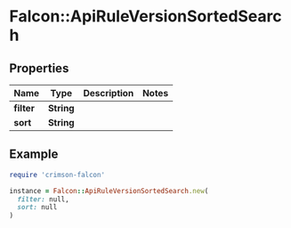 # Falcon::ApiRuleVersionSortedSearch

## Properties

| Name | Type | Description | Notes |
| ---- | ---- | ----------- | ----- |
| **filter** | **String** |  |  |
| **sort** | **String** |  |  |

## Example

```ruby
require 'crimson-falcon'

instance = Falcon::ApiRuleVersionSortedSearch.new(
  filter: null,
  sort: null
)
```

